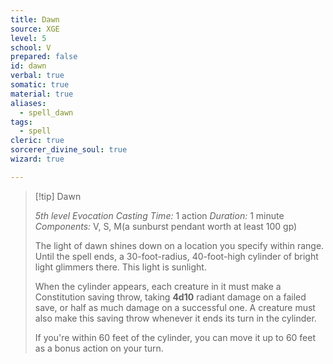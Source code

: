 ```yaml
---
title: Dawn
source: XGE
level: 5
school: V
prepared: false
id: dawn
verbal: true
somatic: true
material: true
aliases:
  - spell_dawn
tags:
  - spell
cleric: true
sorcerer_divine_soul: true
wizard: true

---
```

>[!tip] Dawn
>
> *5th level Evocation*
> *Casting Time:* 1 action
> *Duration:* 1 minute
> *Components:* V, S, M(a sunburst pendant worth at least 100 gp)
>
>The light of dawn shines down on a location you specify within range. Until the spell ends, a 30-foot-radius, 40-foot-high cylinder of bright light glimmers there. This light is sunlight.
>
>When the cylinder appears, each creature in it must make a Constitution saving throw, taking **4d10** radiant damage on a failed save, or half as much damage on a successful one. A creature must also make this saving throw whenever it ends its turn in the cylinder.
>
>If you're within 60 feet of the cylinder, you can move it up to 60 feet as a bonus action on your turn.
>

